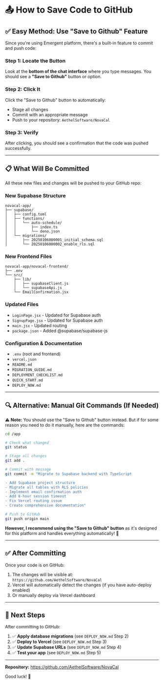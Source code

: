 # 📤 How to Save Code to GitHub

## ✅ Easy Method: Use "Save to Github" Feature

Since you're using Emergent platform, there's a built-in feature to commit and push code:

### Step 1: Locate the Button
Look at the **bottom of the chat interface** where you type messages. You should see a **"Save to Github"** button or option.

### Step 2: Click It
Click the "Save to Github" button to automatically:
- Stage all changes
- Commit with an appropriate message
- Push to your repository: `AethelSoftware/NovaCal`

### Step 3: Verify
After clicking, you should see a confirmation that the code was pushed successfully.

---

## 📋 What Will Be Committed

All these new files and changes will be pushed to your GitHub repo:

### New Supabase Structure
```
novacal-app/
├── supabase/
│   ├── config.toml
│   ├── functions/
│   │   └── auto-schedule/
│   │       ├── index.ts
│   │       └── deno.json
│   └── migrations/
│       ├── 20250106000001_initial_schema.sql
│       └── 20250106000002_enable_rls.sql
```

### New Frontend Files
```
novacal-app/novacal-frontend/
├── .env
└── src/
    ├── lib/
    │   ├── supabaseClient.js
    │   └── supabaseApi.js
    └── EmailConfirmation.jsx
```

### Updated Files
- `LoginPage.jsx` - Updated for Supabase auth
- `SignupPage.jsx` - Updated for Supabase auth
- `main.jsx` - Updated routing
- `package.json` - Added @supabase/supabase-js

### Configuration & Documentation
- `.env` (root and frontend)
- `vercel.json`
- `README.md`
- `MIGRATION_GUIDE.md`
- `DEPLOYMENT_CHECKLIST.md`
- `QUICK_START.md`
- `DEPLOY_NOW.md`

---

## 🔍 Alternative: Manual Git Commands (If Needed)

⚠️ **Note:** You should use the "Save to Github" button instead. But if for some reason you need to do it manually, here are the commands:

```bash
cd /app

# Check what changed
git status

# Stage all changes
git add .

# Commit with message
git commit -m "Migrate to Supabase backend with TypeScript

- Add Supabase project structure
- Migrate all tables with RLS policies
- Implement email confirmation auth
- Add 8-hour session timeout
- Fix Vercel routing issue
- Create comprehensive documentation"

# Push to GitHub
git push origin main
```

**However, I recommend using the "Save to Github" button** as it's designed for this platform and handles everything automatically! 🚀

---

## ✅ After Committing

Once your code is on GitHub:

1. The changes will be visible at: `https://github.com/AethelSoftware/NovaCal`
2. Vercel will automatically detect the changes (if you have auto-deploy enabled)
3. Or manually deploy via Vercel dashboard

---

## 🎯 Next Steps

After committing to GitHub:

1. ✅ **Apply database migrations** (see `DEPLOY_NOW.md` Step 2)
2. ✅ **Deploy to Vercel** (see `DEPLOY_NOW.md` Step 3)
3. ✅ **Update Supabase URLs** (see `DEPLOY_NOW.md` Step 4)
4. ✅ **Test your app** (see `DEPLOY_NOW.md` Step 5)

---

**Repository:** https://github.com/AethelSoftware/NovaCal

Good luck! 🚀
